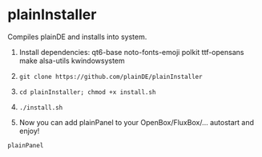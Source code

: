 # plainInstaller

Compiles plainDE and installs into system.


1. Install dependencies: qt6-base noto-fonts-emoji polkit ttf-opensans make alsa-utils kwindowsystem

2. ```git clone https://github.com/plainDE/plainInstaller```

3. ```cd plainInstaller; chmod +x install.sh```

4.    ```./install.sh```

5.    Now you can add plainPanel to your OpenBox/FluxBox/... autostart and enjoy!

`plainPanel`

